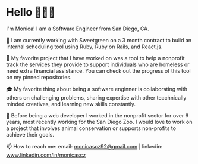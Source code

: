 <h1> Hello 👋👩‍💻 </h1>

<p>I'm Monica! I am a Software Engineer from San Diego, CA. 
  
  🥗 I am currently working with Sweetgreen on a 3 month contract to build an internal scheduling tool using Ruby, Ruby on Rails, and React.js.
  
  🔭 My favorite project that I have worked on was a tool to help a nonprofit track the services they provide to support individuals who are homeless or need extra financial assistance. You can check out the progress of this tool on my pinned repositories.
  
  🎓 My favorite thing about being a software enginner is collaborating with others on challenging problems, sharing expertise with other teachnically minded creatives, and learning new skills constantly.
  
  🐘 Before being a web developer I worked in the nonprofit sector for over 6 years, most recently working for the San Diego Zoo. I would love to work on a project that involves animal conservation or supports non-profits to achieve their goals.

  
  📫 How to reach me: email: monicascz92@gmail.com | linkedin: www.linkedin.com/in/monicascz

</p>

